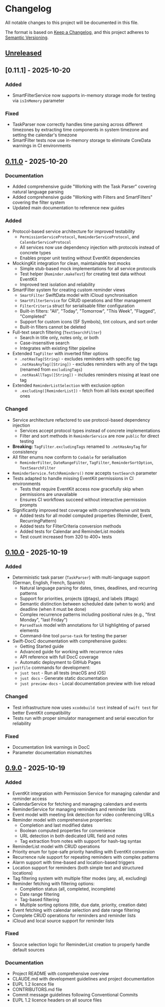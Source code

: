 # Changelog

All notable changes to this project will be documented in this file.

The format is based on [Keep a Changelog](https://keepachangelog.com/en/1.1.0/),
and this project adheres to [Semantic Versioning](https://semver.org/spec/v2.0.0.html).

## [Unreleased]

## [0.11.1] - 2025-10-20

### Added

- SmartFilterService now supports in-memory storage mode for testing via `isInMemory` parameter

### Fixed

- TaskParser now correctly handles time parsing across different timezones by extracting time components in system timezone and setting the calendar's timezone
- SmartFilter tests now use in-memory storage to eliminate CoreData warnings in CI environments

## [0.11.0] - 2025-10-20

### Documentation

- Added comprehensive guide "Working with the Task Parser" covering natural language parsing
- Added comprehensive guide "Working with Filters and SmartFilters" covering the filter system
- Updated main documentation to reference new guides

### Added
- Protocol-based service architecture for improved testability
  - `PermissionServiceProtocol`, `ReminderServiceProtocol`, and `CalendarServiceProtocol`
  - All services now use dependency injection with protocols instead of concrete types
  - Enables proper unit testing without EventKit dependencies
- MockingKit integration for clean, maintainable test mocks
  - Simple stub-based mock implementations for all service protocols
  - Test helper (`Reminder.makeTest`) for creating test data without EventKit
  - Improved test isolation and reliability
- SmartFilter system for creating custom reminder views
  - `SmartFilter` SwiftData model with iCloud synchronisation
  - `SmartFilterService` for CRUD operations and filter management
  - `FilterCriteria` struct for serialisable filter configuration
  - Built-in filters: "All", "Today", "Tomorrow", "This Week", "Flagged", "Completed"
  - Support for custom icons (SF Symbols), tint colours, and sort order
  - Built-in filters cannot be deleted
- Full-text search filtering (`TextSearchFilter`)
  - Search in title only, notes only, or both
  - Case-insensitive search
  - Integrates with existing filter pipeline
- Extended `TagFilter` with inverted filter options
  - `.notHasTag(String)` - excludes reminders with specific tag
  - `.notHasAnyTag([String])` - excludes reminders with any of the tags (renamed from `excludingTags`)
  - `.notHasAllTags([String])` - includes reminders missing at least one tag
- Extended `ReminderListSelection` with exclusion option
  - `.excluding([ReminderList])` - fetch from all lists except specified ones

### Changed
- Service architecture refactored to use protocol-based dependency injection
  - Services accept protocol types instead of concrete implementations
  - Filter and sort methods in `ReminderService` are now `public` for direct testing
- **Breaking:** `TagFilter.excludingTags` renamed to `.notHasAnyTag` for consistency
- All filter enums now conform to `Codable` for serialisation
  - `ReminderFilter`, `DateRangeFilter`, `TagFilter`, `ReminderSortOption`, `TextSearchFilter`
- `ReminderService.fetchReminders()` now accepts `textSearch` parameter
- Tests adapted to handle missing EventKit permissions in CI environments
  - Tests that require EventKit access now gracefully skip when permissions are unavailable
  - Ensures CI workflows succeed without interactive permission prompts
- Significantly improved test coverage with comprehensive unit tests
  - Added tests for all model computed properties (Reminder, Event, RecurringPattern)
  - Added tests for FilterCriteria conversion methods
  - Added tests for Calendar and ReminderList models
  - Test count increased from 320 to 400+ tests

## [0.10.0] - 2025-10-19

### Added
- Deterministic task parser (`TaskParser`) with multi-language support (German, English, French, Spanish)
  - Natural language parsing for dates, times, deadlines, and recurring patterns
  - Support for priorities, projects (@tags), and labels (#tags)
  - Semantic distinction between scheduled date (when to work) and deadline (when it must be done)
  - Complex recurrence patterns including positional rules (e.g., "first Monday", "last Friday")
  - `ParsedTask` model with annotations for UI highlighting of parsed elements
  - Command-line tool `parse-task` for testing the parser
- Swift-DocC documentation with comprehensive guides:
  - Getting Started guide
  - Advanced guide for working with recurrence rules
  - API reference with full DocC coverage
  - Automatic deployment to GitHub Pages
- `justfile` commands for development:
  - `just test` - Run all tests (macOS and iOS)
  - `just docs` - Generate static documentation
  - `just preview-docs` - Local documentation preview with live reload

### Changed
- Test infrastructure now uses `xcodebuild test` instead of `swift test` for better EventKit compatibility
- Tests run with proper simulator management and serial execution for reliability

### Fixed
- Documentation link warnings in DocC
- Parameter documentation mismatches

## [0.9.0] - 2025-10-19

### Added

- EventKit integration with Permission Service for managing calendar and reminder access
- CalendarService for fetching and managing calendars and events
- ReminderService for managing reminders and reminder lists
- Event model with meeting link detection for video conferencing URLs
- Reminder model with comprehensive properties:
  - Completion and last modified dates
  - Boolean computed properties for convenience
  - URL detection in both dedicated URL field and notes
  - Tag extraction from notes with support for hash-tag syntax
- ReminderList model with CRUD operations
- Priority enum for type-safe priority handling with EventKit conversion
- Recurrence rule support for repeating reminders with complex patterns
- Alarm support with time-based and location-based triggers
- Location support for reminders (both simple text and structured locations)
- Tag filtering system with multiple filter modes (any, all, excluding)
- Reminder fetching with filtering options:
  - Completion status (all, completed, incomplete)
  - Date range filtering
  - Tag-based filtering
  - Multiple sorting options (title, due date, priority, creation date)
- Event fetching with calendar selection and date range filtering
- Complete CRUD operations for reminders and reminder lists
- iCloud and local source support for reminder lists

### Fixed

- Source selection logic for ReminderList creation to properly handle default sources

### Documentation

- Project README with comprehensive overview
- CLAUDE.md with development guidelines and project documentation
- EUPL 1.2 licence file
- CONTRIBUTORS.md file
- Commit message guidelines following Conventional Commits
- EUPL 1.2 licence headers on all source files

[unreleased]: https://github.com/oliverandrich/KinjoCore/compare/v0.11.0...HEAD
[0.11.0]: https://github.com/oliverandrich/KinjoCore/compare/v0.10.0...v0.11.0
[0.10.0]: https://github.com/oliverandrich/KinjoCore/compare/v0.9.0...v0.10.0
[0.9.0]: https://github.com/oliverandrich/KinjoCore/releases/tag/v0.9.0
